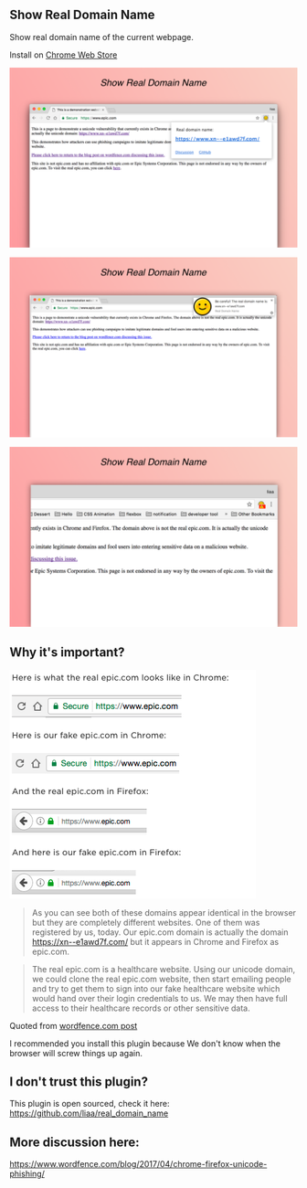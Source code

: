 ## Show Real Domain Name

Show real domain name of the current webpage.

Install on [Chrome Web Store](https://chrome.google.com/webstore/detail/real-domain-name/lhbkkikjboiebjeghokpefafaahnfoff)

![screenshot](https://raw.githubusercontent.com/liaa/real_domain_name/master/chromescreenshot.png)

![screenshot](https://raw.githubusercontent.com/liaa/real_domain_name/master/chromescreenshot_notification.png)

![screenshot](https://raw.githubusercontent.com/liaa/real_domain_name/master/chromescreenshot_dangerous.png)

## Why it's important?

![demo](https://raw.githubusercontent.com/liaa/real_domain_name/master/demo.png)

> As you can see both of these domains appear identical in the browser but they are completely different websites. One of them was registered by us, today. Our epic.com domain is actually the domain https://xn--e1awd7f.com/ but it appears in Chrome and Firefox as epic.com.

> The real epic.com is a healthcare website. Using our unicode domain, we could clone the real
epic.com website, then start emailing people and try to get them to sign into our fake healthcare website which would hand over their login credentials to us. We may then have full access to their healthcare records or other sensitive data.

Quoted from [wordfence.com post](https://www.wordfence.com/blog/2017/04/chrome-firefox-unicode-phishing/)


I recommended you install this plugin because We don't know when the browser will screw things up
again.

## I don't trust this plugin?

This plugin is open sourced, check it here: https://github.com/liaa/real_domain_name

## More discussion here:
https://www.wordfence.com/blog/2017/04/chrome-firefox-unicode-phishing/




